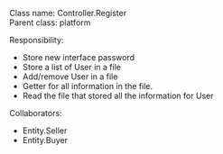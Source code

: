 Class name: Controller.Register\
Parent class: platform

Responsibility:
* Store new interface password
* Store a list of User in a file
* Add/remove User in a file
* Getter for all information in the file.
* Read the file that stored all the information for User

Collaborators:
* Entity.Seller
* Entity.Buyer
